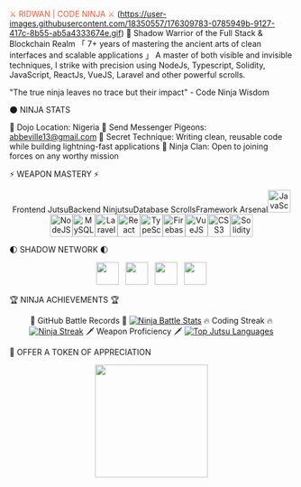 <span style="color:#FF5733">⚔️ RIDWAN | CODE NINJA ⚔️</span>
(https://user-images.githubusercontent.com/18350557/176309783-0785949b-9127-417c-8b55-ab5a4333674e.gif)
🥷 Shadow Warrior of the Full Stack & Blockchain Realm
「 7+ years of mastering the ancient arts of clean interfaces and scalable applications 」
A master of both visible and invisible techniques, I strike with precision using NodeJs, Typescript, Solidity, JavaScript, ReactJs, VueJS, Laravel and other powerful scrolls.

"The true ninja leaves no trace but their impact" - Code Ninja Wisdom

🌑 NINJA STATS

🏯 Dojo Location: Nigeria
📜 Send Messenger Pigeons: abbeville13@gmail.com
🔮 Secret Technique: Writing clean, reusable code while building lightning-fast applications
🥋 Ninja Clan: Open to joining forces on any worthy mission


⚡ WEAPON MASTERY ⚡
<div align="center">
Frontend JutsuBackend NinjutsuDatabase ScrollsFramework Arsenal<a href="https://developer.mozilla.org/en-US/docs/Web/JavaScript"><img src="https://raw.githubusercontent.com/danielcranney/readme-generator/main/public/icons/skills/javascript-colored.svg" width="40" height="40" alt="JavaScript" /></a><a href="https://nodejs.org/"><img src="https://raw.githubusercontent.com/danielcranney/readme-generator/main/public/icons/skills/nodejs-colored.svg" width="40" height="40" alt="NodeJS" /></a><a href="https://www.mysql.com/"><img src="https://raw.githubusercontent.com/danielcranney/readme-generator/main/public/icons/skills/mysql-colored.svg" width="40" height="40" alt="MySQL" /></a><a href="https://laravel.com/"><img src="https://raw.githubusercontent.com/danielcranney/readme-generator/main/public/icons/skills/laravel-colored.svg" width="40" height="40" alt="Laravel" /></a><a href="https://reactjs.org/"><img src="https://raw.githubusercontent.com/danielcranney/readme-generator/main/public/icons/skills/react-colored.svg" width="40" height="40" alt="React" /></a><a href="https://typescript.com/"><img src="https://raw.githubusercontent.com/danielcranney/readme-generator/main/public/icons/skills/typescript-colored.svg" width="40" height="40" alt="TypeScript" /></a><a href="https://firebase.google.com/"><img src="https://raw.githubusercontent.com/danielcranney/readme-generator/main/public/icons/skills/firebase-colored.svg" width="40" height="40" alt="Firebase" /></a><a href="https://vuejs.org/"><img src="https://raw.githubusercontent.com/danielcranney/readme-generator/main/public/icons/skills/vuejs-colored.svg" width="40" height="40" alt="VueJS" /></a><a href="https://www.w3.org/TR/CSS/#css"><img src="https://raw.githubusercontent.com/danielcranney/readme-generator/main/public/icons/skills/css3-colored.svg" width="40" height="40" alt="CSS3" /></a><a href="https://soliditylang.org/"><img src="https://upload.wikimedia.org/wikipedia/commons/9/98/Solidity_logo.svg" width="40" height="40" alt="Solidity" /></a>
</div>

🌓 SHADOW NETWORK 🌓
<div align="center">
<a href="https://www.github.com/Abbeville" target="_blank"><img src="https://raw.githubusercontent.com/danielcranney/readme-generator/main/public/icons/socials/github.svg" width="40" height="40" /></a>&nbsp;&nbsp;
<a href="https://www.linkedin.com/in/abbeville" target="_blank"><img src="https://raw.githubusercontent.com/danielcranney/readme-generator/main/public/icons/socials/linkedin.svg" width="40" height="40" /></a>&nbsp;&nbsp;
<a href="http://www.medium.com/@abbeville" target="_blank"><img src="https://raw.githubusercontent.com/danielcranney/readme-generator/main/public/icons/socials/medium.svg" width="40" height="40" /></a>&nbsp;&nbsp;
<a href="https://www.twitter.com/abbeville13" target="_blank"><img src="https://raw.githubusercontent.com/danielcranney/readme-generator/main/public/icons/socials/twitter.svg" width="40" height="40" /></a>
</div>

🏆 NINJA ACHIEVEMENTS 🏆
<div align="center">
🌟 GitHub Battle Records 🌟
<a href="http://www.github.com/Abbeville"><img src="https://github-readme-stats.vercel.app/api?username=Abbeville&show_icons=true&hide=stars,&count_private=true&title_color=ff5733&text_color=ffffff&icon_color=6e0b14&bg_color=000000&hide_border=true&show_icons=true" alt="Ninja Battle Stats" /></a>
🔥 Coding Streak 🔥
<a href="http://www.github.com/Abbeville"><img src="https://github-readme-streak-stats.herokuapp.com/?user=Abbeville&stroke=ffffff&background=000000&ring=ff5733&fire=ff5733&currStreakNum=ffffff&currStreakLabel=ff5733&sideNums=ffffff&sideLabels=ffffff&dates=ffffff&hide_border=true" alt="Ninja Streak" /></a>
🗡️ Weapon Proficiency 🗡️
<a href="https://github.com/Abbeville"><img src="https://github-readme-stats.vercel.app/api/top-langs/?username=Abbeville&langs_count=6&title_color=ff5733&text_color=ffffff&icon_color=6e0b14&bg_color=000000&hide_border=true&locale=en&custom_title=Top%20Jutsu%20Languages" alt="Top Jutsu Languages" /></a>
</div>

🍵 OFFER A TOKEN OF APPRECIATION
<div align="center">
<a href="https://www.buymeacoffee.com/abbeville"><img src="https://cdn.buymeacoffee.com/buttons/v2/default-yellow.png" width="200" /></a>
</div>

         
                  
                  
                                          
              
